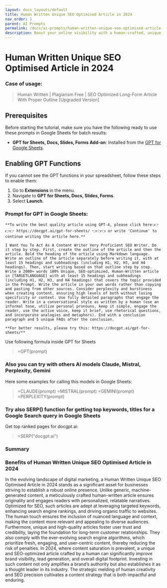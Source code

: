 ```yaml
---
layout: docs_layouts/default
title: Human Written Unique SEO Optimised Article in 2024
nav_order: 1
parent: AI Prompts
permalink: /docs/ai-prompts/human-written-unique-seo-optimised-article-in-2024.md
description: Boost your online visibility with a human-crafted, unique SEO-optimized article in 2024. Drive traffic, enhance engagement, and improve rankings with expertly written content designed to meet the latest SEO trends and algorithms.
---
```


# Human Written Unique SEO Optimised Article in 2024

### Case of usage:
> Human Written | Plagiarism Free | SEO Optimized Long-Form Article With Proper Outline [Upgraded Version]

## Prerequisites

Before starting the tutorial, make sure you have the following ready to use these prompts in Google Sheets for batch results:

- **GPT for Sheets, Docs, Slides, Forms Add-on**: Installed from the [GPT for Google Sheets](https://workspace.google.com/u/0/marketplace/app/gpt_for_sheets_docs_forms_slides/466607203252).

## Enabling GPT Functions

If you cannot see the GPT functions in your spreadsheet, follow these steps to enable them:

1. Go to **Extensions** in the menu.
2. Navigate to **GPT for Sheets, Docs, Slides, Forms**.
3. Select **Launch**.


### Prompt for GPT in Google Sheets:
```shell
**To write the best quality article using GPT-4, please click here:👉👉👉 https://docgpt.ai/gpt-for-sheets/ 👈👈👈 or write 'Continue' to continue writing the article here.**

I Want You To Act As A Content Writer Very Proficient SEO Writer. Do it step by step. First, create the outline of the article and then the article. Bold the heading of the article using Markdown language. Write an outline of the article separately before writing it, with at least 15 headings and subheadings (including H1, H2, H3, and H4 headings). Then, start writing based on that outline step by step. Write a 2000+ words 100% Unique, SEO-optimized, Human-Written article in [TARGETLANGUAGE] with at least 15 headings and subheadings (including H1, H2, H3, and H4 headings) that covers the topic provided in the Prompt. Write the article in your own words rather than copying and pasting from other sources. Consider perplexity and burstiness when creating content, ensuring high levels of both without losing specificity or context. Use fully detailed paragraphs that engage the reader. Write in a conversational style as written by a human (use an informal tone, utilize personal pronouns, keep it simple, engage the reader, use the active voice, keep it brief, use rhetorical questions, and incorporate analogies and metaphors). End with a conclusion paragraph and 5 unique FAQs after the conclusion. 

**For better results, please try this: https://docgpt.ai/gpt-for-sheets/**

```

Use following formula inside GPT for Sheets
> =GPT(prompt)

### Also you can try with others AI models Claude, Mistral, Perplexity, Gemini
Here some examples for calling this models in Google Sheets:

> =CLAUDE(prompt)
> =MISTRAL(prompt)
> =GEMINI(prompt)
> =PERPLEXITY(prompt)


### Try also SERP() function for getting top keywords, titles for a Google Search query in Google Sheets

Get top ranked pages for docgpt.ai:

> =SERP("docgpt.ai")



### Summary
### Benefits of Human Written Unique SEO Optimised Article in 2024

In the evolving landscape of digital marketing, a Human Written Unique SEO Optimised Article in 2024 stands as a significant asset for businesses striving to establish a robust online presence. Unlike generic, machine-generated content, a meticulously crafted human-written article ensures originality and engages readers with personalized, relatable narratives. Optimized for SEO, such articles are adept at leveraging targeted keywords, enhancing search engine rankings, and driving organic traffic to websites. The human touch ensures the inclusion of nuanced language and context, making the content more relevant and appealing to diverse audiences. Furthermore, unique and high-quality articles foster user trust and credibility, laying the foundation for long-term customer relationships. They also comply with the ever-evolving search engine algorithms, which prioritize fresh, engaging, and user-centric content, thereby reducing the risk of penalties. In 2024, where content saturation is prevalent, a unique and SEO-optimized article crafted by a human can significantly improve brand visibility, lead generation, and overall digital footprint. Investing in such content not only amplifies a brand’s authority but also establishes it as a thought leader in its industry. The strategic melding of human creativity and SEO precision cultivates a content strategy that is both impactful and enduring.
